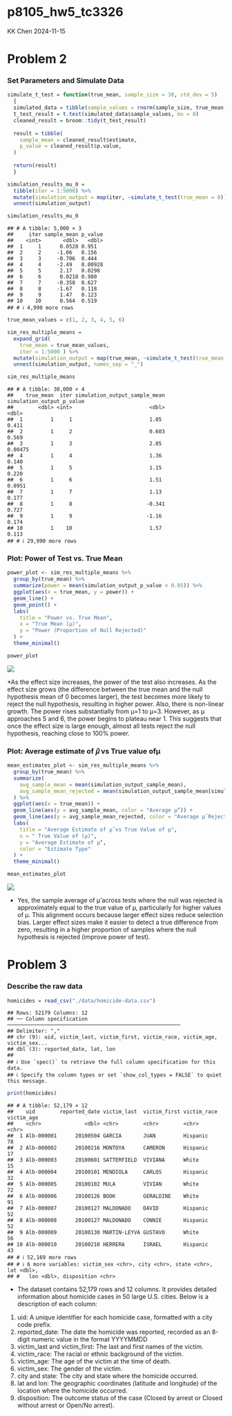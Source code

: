 p8105_hw5_tc3326
================
KK Chen
2024-11-15

# Problem 2

### Set Parameters and Simulate Data

``` r
simulate_t_test = function(true_mean, sample_size = 30, std_dev = 5) 
  {
  simulated_data = tibble(sample_values = rnorm(sample_size, true_mean, std_dev))
  t_test_result = t.test(simulated_data$sample_values, mu = 0)
  cleaned_result = broom::tidy(t_test_result)
  
  result = tibble(
    sample_mean = cleaned_result$estimate,
    p_value = cleaned_result$p.value,
  )
  
  return(result)
  }
```

``` r
simulation_results_mu_0 = 
  tibble(iter = 1:5000) %>%
  mutate(simulation_output = map(iter, ~simulate_t_test(true_mean = 0))) %>%
  unnest(simulation_output)

simulation_results_mu_0
```

    ## # A tibble: 5,000 × 3
    ##     iter sample_mean p_value
    ##    <int>       <dbl>   <dbl>
    ##  1     1      0.0528 0.951  
    ##  2     2     -1.06   0.156  
    ##  3     3     -0.706  0.444  
    ##  4     4     -2.49   0.00928
    ##  5     5      2.17   0.0298 
    ##  6     6      0.0218 0.980  
    ##  7     7     -0.358  0.627  
    ##  8     8     -1.67   0.118  
    ##  9     9      1.47   0.123  
    ## 10    10      0.564  0.519  
    ## # ℹ 4,990 more rows

``` r
true_mean_values = c(1, 2, 3, 4, 5, 6)

sim_res_multiple_means = 
  expand_grid(
    true_mean = true_mean_values,
    iter = 1:5000 ) %>%
  mutate(simulation_output = map(true_mean, ~simulate_t_test(true_mean = .x))) %>%
  unnest(simulation_output, names_sep = "_")

sim_res_multiple_means
```

    ## # A tibble: 30,000 × 4
    ##    true_mean  iter simulation_output_sample_mean simulation_output_p_value
    ##        <dbl> <int>                         <dbl>                     <dbl>
    ##  1         1     1                         1.05                    0.411  
    ##  2         1     2                         0.603                   0.569  
    ##  3         1     3                         2.05                    0.00475
    ##  4         1     4                         1.36                    0.140  
    ##  5         1     5                         1.15                    0.220  
    ##  6         1     6                         1.51                    0.0951 
    ##  7         1     7                         1.13                    0.177  
    ##  8         1     8                        -0.341                   0.727  
    ##  9         1     9                        -1.16                    0.174  
    ## 10         1    10                         1.57                    0.113  
    ## # ℹ 29,990 more rows

### Plot: Power of Test vs. True Mean

``` r
power_plot <- sim_res_multiple_means %>%
  group_by(true_mean) %>%
  summarize(power = mean(simulation_output_p_value < 0.05)) %>%
  ggplot(aes(x = true_mean, y = power)) +
  geom_line() +
  geom_point() +
  labs(
    title = "Power vs. True Mean",
    x = "True Mean (µ)",
    y = "Power (Proportion of Null Rejected)"
  ) +
  theme_minimal()

power_plot
```

![](p8105_hw5_tc3326_files/figure-gfm/unnamed-chunk-4-1.png)<!-- -->

\*As the effect size increases, the power of the test also increases. As
the effect size grows (the difference between the true mean and the null
hypothesis mean of 0 becomes larger), the test becomes more likely to
reject the null hypothesis, resulting in higher power. Also, there is
non-linear growth. The power rises substantially from μ=1 to μ=3.
However, as μ approaches 5 and 6, the power begins to plateau near 1.
This suggests that once the effect size is large enough, almost all
tests reject the null hypothesis, reaching close to 100% power.

### Plot: Average estimate of 𝜇̂ vs True value ofμ

``` r
mean_estimates_plot <- sim_res_multiple_means %>%
  group_by(true_mean) %>%
  summarize(
    avg_sample_mean = mean(simulation_output_sample_mean),
    avg_sample_mean_rejected = mean(simulation_output_sample_mean[simulation_output_p_value < 0.05])
  ) %>%
  ggplot(aes(x = true_mean)) +
  geom_line(aes(y = avg_sample_mean, color = "Average μ̂")) +
  geom_line(aes(y = avg_sample_mean_rejected, color = "Average μ̂ Rejected Null")) +
  labs(
    title = "Average Estimate of μ̂ vs True Value of μ",
    x = " True Value of (µ)",
    y = "Average Estimate of μ̂",
    color = "Estimate Type"
  ) +
  theme_minimal()

mean_estimates_plot
```

![](p8105_hw5_tc3326_files/figure-gfm/unnamed-chunk-5-1.png)<!-- -->

- Yes, the sample average of μ̂ across tests where the null was rejected
  is approximately equal to the true value of μ, particularly for higher
  values of μ. This alignment occurs because larger effect sizes reduce
  selection bias. Larger effect sizes make it easier to detect a true
  difference from zero, resulting in a higher proportion of samples
  where the null hypothesis is rejected (improve power of test).

# Problem 3

### Describe the raw data

``` r
homicides = read_csv("./data/homicide-data.csv")
```

    ## Rows: 52179 Columns: 12
    ## ── Column specification ────────────────────────────────────────────────────────
    ## Delimiter: ","
    ## chr (9): uid, victim_last, victim_first, victim_race, victim_age, victim_sex...
    ## dbl (3): reported_date, lat, lon
    ## 
    ## ℹ Use `spec()` to retrieve the full column specification for this data.
    ## ℹ Specify the column types or set `show_col_types = FALSE` to quiet this message.

``` r
print(homicides)
```

    ## # A tibble: 52,179 × 12
    ##    uid        reported_date victim_last  victim_first victim_race victim_age
    ##    <chr>              <dbl> <chr>        <chr>        <chr>       <chr>     
    ##  1 Alb-000001      20100504 GARCIA       JUAN         Hispanic    78        
    ##  2 Alb-000002      20100216 MONTOYA      CAMERON      Hispanic    17        
    ##  3 Alb-000003      20100601 SATTERFIELD  VIVIANA      White       15        
    ##  4 Alb-000004      20100101 MENDIOLA     CARLOS       Hispanic    32        
    ##  5 Alb-000005      20100102 MULA         VIVIAN       White       72        
    ##  6 Alb-000006      20100126 BOOK         GERALDINE    White       91        
    ##  7 Alb-000007      20100127 MALDONADO    DAVID        Hispanic    52        
    ##  8 Alb-000008      20100127 MALDONADO    CONNIE       Hispanic    52        
    ##  9 Alb-000009      20100130 MARTIN-LEYVA GUSTAVO      White       56        
    ## 10 Alb-000010      20100210 HERRERA      ISRAEL       Hispanic    43        
    ## # ℹ 52,169 more rows
    ## # ℹ 6 more variables: victim_sex <chr>, city <chr>, state <chr>, lat <dbl>,
    ## #   lon <dbl>, disposition <chr>

- The dataset contains 52,179 rows and 12 columns. It provides detailed
  information about homicide cases in 50 large U.S. cities. Below is a
  description of each column:  

1.  uid: A unique identifier for each homicide case, formatted with a
    city code prefix.  
2.  reported_date: The date the homicide was reported, recorded as an
    8-digit numeric value in the format YYYYMMDD  
3.  victim_last and victim_first: The last and first names of the
    victim.  
4.  victim_race: The racial or ethnic background of the victim.  
5.  victim_age: The age of the victim at the time of death.  
6.  victim_sex: The gender of the victim.  
7.  city and state: The city and state where the homicide occurred.  
8.  lat and lon: The geographic coordinates (latitude and longitude) of
    the location where the homicide occurred.  
9.  disposition: The outcome status of the case (Closed by arrest or
    Closed without arrest or Open/No arrest).  
